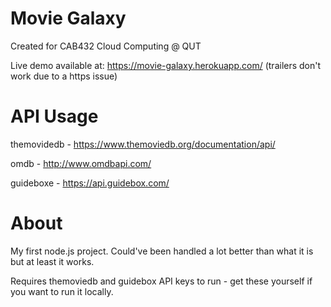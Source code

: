 # Movie Galaxy

Created for CAB432 Cloud Computing @ QUT

Live demo available at: https://movie-galaxy.herokuapp.com/ 
(trailers don't work due to a https issue)

# API Usage

themovidedb - https://www.themoviedb.org/documentation/api/

omdb - http://www.omdbapi.com/

guideboxe - https://api.guidebox.com/

# About

My first node.js project. Could've been handled a lot better than what it is but at least it works. 

Requires themoviedb and guidebox API keys to run - get these yourself if you want to run it locally.